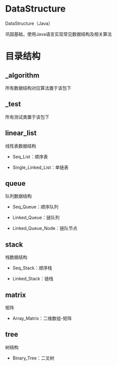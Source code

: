 # DataStructure
DataStructure（Java）

巩固基础，使用Java语言实现常见数据结构及相关算法

# 目录结构
## _algorithm
所有数据结构对应算法置于该包下

## _test
所有测试类置于该包下

## linear_list

线性表数据结构

- Seq_List：顺序表

- Single_Linked_List：单链表

## queue

队列数据结构

- Seq_Queue：顺序队列

- Linked_Queue：链队列

- Linked_Queue_Node：链队节点

## stack

栈数据结构

- Seq_Stack：顺序栈

- Linked_Stack：链栈

## matrix

矩阵

- Array_Matrix：二维数组-矩阵


## tree

树结构

- Binary_Tree：二叉树
